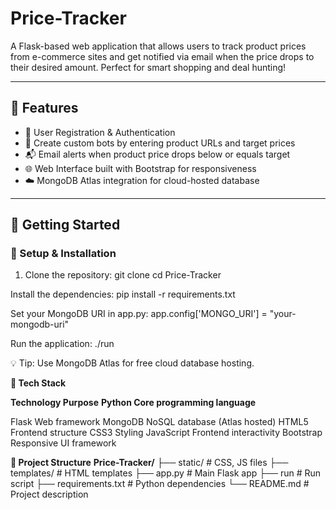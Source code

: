 # Price-Tracker
A Flask-based web application that allows users to track product prices from e-commerce sites and get notified via email when the price drops to their desired amount. Perfect for smart shopping and deal hunting!

---

## 📌 Features

- 🔐 User Registration & Authentication
- 🧠 Create custom bots by entering product URLs and target prices
- 📬 Email alerts when product price drops below or equals target
- 🌐 Web Interface built with Bootstrap for responsiveness
- ☁️ MongoDB Atlas integration for cloud-hosted database

---

## 🚀 Getting Started

### 🔧 Setup & Installation

1. Clone the repository:
   git clone <repo-url>
   cd Price-Tracker
   
Install the dependencies:
pip install -r requirements.txt

Set your MongoDB URI in app.py:
app.config['MONGO_URI'] = "your-mongodb-uri"

Run the application:
./run

💡 Tip: Use MongoDB Atlas for free cloud database hosting.

**🧪 Tech Stack**

**Technology	Purpose**
**Python	Core programming language**

Flask	Web framework
MongoDB	NoSQL database (Atlas hosted)
HTML5	Frontend structure
CSS3	Styling
JavaScript	Frontend interactivity
Bootstrap	Responsive UI framework


**📂 Project Structure**
**Price-Tracker/**
├── static/           # CSS, JS files
├── templates/        # HTML templates
├── app.py            # Main Flask app
├── run               # Run script
├── requirements.txt  # Python dependencies
└── README.md         # Project description
